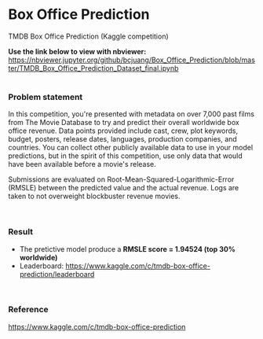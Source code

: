 # Box Office Prediction
TMDB Box Office Prediction (Kaggle competition)

**Use the link below to view with nbviewer:**
https://nbviewer.jupyter.org/github/bcjuang/Box_Office_Prediction/blob/master/TMDB_Box_Office_Prediction_Dataset_final.ipynb
<br><br>

### Problem statement
In this competition, you're presented with metadata on over 7,000 past films from The Movie Database to try and predict their overall worldwide box office revenue. Data points provided include cast, crew, plot keywords, budget, posters, release dates, languages, production companies, and countries. You can collect other publicly available data to use in your model predictions, but in the spirit of this competition, use only data that would have been available before a movie's release.

Submissions are evaluated on Root-Mean-Squared-Logarithmic-Error (RMSLE) between the predicted value and the actual revenue. Logs are taken to not overweight blockbuster revenue movies.

<br>

### Result
- The pretictive model produce a **RMSLE score = 1.94524 (top 30% worldwide)**
- Leaderboard: https://www.kaggle.com/c/tmdb-box-office-prediction/leaderboard
<br>

### Reference
https://www.kaggle.com/c/tmdb-box-office-prediction 
<br>
